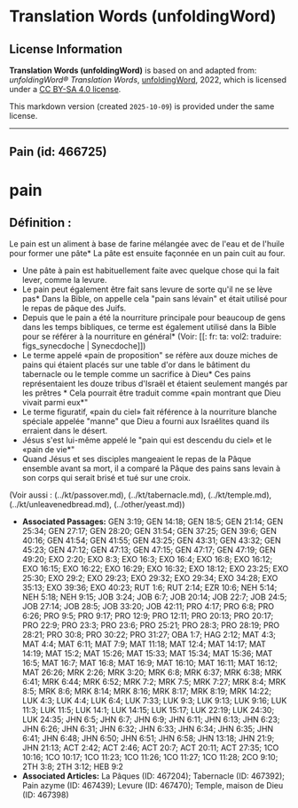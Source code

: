 # Translation Words (unfoldingWord)

## License Information

**Translation Words (unfoldingWord)** is based on and adapted from: _unfoldingWord® Translation Words_, [unfoldingWord](https://unfoldingword.org/utw), 2022, which is licensed under a [CC BY-SA 4.0 license](https://creativecommons.org/licenses/by-sa/4.0/legalcode.en).

This markdown version (created `2025-10-09`) is provided under the same license.



--------------------------------

## Pain (id: 466725)

pain
====

Définition :
------------

Le pain est un aliment à base de farine mélangée avec de l'eau et de l'huile pour former une pâte\* La pâte est ensuite façonnée en un pain cuit au four.

* Une pâte à pain est habituellement faite avec quelque chose qui la fait lever, comme la levure.
* Le pain peut également être fait sans levure de sorte qu'il ne se lève pas\* Dans la Bible, on appelle cela "pain sans lévain" et était utilisé pour le repas de pâque des Juifs.
* Depuis que le pain a été la nourriture principale pour beaucoup de gens dans les temps bibliques, ce terme est également utilisé dans la Bible pour se référer à la nourriture en général\* (Voir: \[\[: fr: ta: vol2: traduire: figs\_synecdoche \| Synecdoche]])
* Le terme appelé «pain de proposition" se réfère aux douze miches de pains qui étaient placés sur une table d'or dans le bâtiment du tabernacle ou le temple comme un sacrifice à Dieu\* Ces pains représentaient les douze tribus d'Israël et étaient seulement mangés par les prêtres \* Cela pourrait être traduit comme «pain montrant que Dieu vivait parmi eux\*"
* Le terme figuratif, «pain du ciel» fait référence à la nourriture blanche spéciale appelée "manne" que Dieu a fourni aux Israélites quand ils erraient dans le désert.
* Jésus s'est lui\-même appelé le "pain qui est descendu du ciel» et le «pain de vie\*"
* Quand Jésus et ses disciples mangeaient le repas de la Pâque ensemble avant sa mort, il a comparé la Pâque des pains sans levain à son corps qui serait brisé et tué sur une croix.

(Voir aussi : (../kt/passover.md), (../kt/tabernacle.md), (../kt/temple.md), (../kt/unleavenedbread.md), (../other/yeast.md))

* **Associated Passages:** GEN 3:19; GEN 14:18; GEN 18:5; GEN 21:14; GEN 25:34; GEN 27:17; GEN 28:20; GEN 31:54; GEN 37:25; GEN 39:6; GEN 40:16; GEN 41:54; GEN 41:55; GEN 43:25; GEN 43:31; GEN 43:32; GEN 45:23; GEN 47:12; GEN 47:13; GEN 47:15; GEN 47:17; GEN 47:19; GEN 49:20; EXO 2:20; EXO 8:3; EXO 16:3; EXO 16:4; EXO 16:8; EXO 16:12; EXO 16:15; EXO 16:22; EXO 16:29; EXO 16:32; EXO 18:12; EXO 23:25; EXO 25:30; EXO 29:2; EXO 29:23; EXO 29:32; EXO 29:34; EXO 34:28; EXO 35:13; EXO 39:36; EXO 40:23; RUT 1:6; RUT 2:14; EZR 10:6; NEH 5:14; NEH 5:18; NEH 9:15; JOB 3:24; JOB 6:7; JOB 20:14; JOB 22:7; JOB 24:5; JOB 27:14; JOB 28:5; JOB 33:20; JOB 42:11; PRO 4:17; PRO 6:8; PRO 6:26; PRO 9:5; PRO 9:17; PRO 12:9; PRO 12:11; PRO 20:13; PRO 20:17; PRO 22:9; PRO 23:3; PRO 23:6; PRO 25:21; PRO 28:3; PRO 28:19; PRO 28:21; PRO 30:8; PRO 30:22; PRO 31:27; OBA 1:7; HAG 2:12; MAT 4:3; MAT 4:4; MAT 6:11; MAT 7:9; MAT 11:18; MAT 12:4; MAT 14:17; MAT 14:19; MAT 15:2; MAT 15:26; MAT 15:33; MAT 15:34; MAT 15:36; MAT 16:5; MAT 16:7; MAT 16:8; MAT 16:9; MAT 16:10; MAT 16:11; MAT 16:12; MAT 26:26; MRK 2:26; MRK 3:20; MRK 6:8; MRK 6:37; MRK 6:38; MRK 6:41; MRK 6:44; MRK 6:52; MRK 7:2; MRK 7:5; MRK 7:27; MRK 8:4; MRK 8:5; MRK 8:6; MRK 8:14; MRK 8:16; MRK 8:17; MRK 8:19; MRK 14:22; LUK 4:3; LUK 4:4; LUK 6:4; LUK 7:33; LUK 9:3; LUK 9:13; LUK 9:16; LUK 11:3; LUK 11:5; LUK 14:1; LUK 14:15; LUK 15:17; LUK 22:19; LUK 24:30; LUK 24:35; JHN 6:5; JHN 6:7; JHN 6:9; JHN 6:11; JHN 6:13; JHN 6:23; JHN 6:26; JHN 6:31; JHN 6:32; JHN 6:33; JHN 6:34; JHN 6:35; JHN 6:41; JHN 6:48; JHN 6:50; JHN 6:51; JHN 6:58; JHN 13:18; JHN 21:9; JHN 21:13; ACT 2:42; ACT 2:46; ACT 20:7; ACT 20:11; ACT 27:35; 1CO 10:16; 1CO 10:17; 1CO 11:23; 1CO 11:26; 1CO 11:27; 1CO 11:28; 2CO 9:10; 2TH 3:8; 2TH 3:12; HEB 9:2
* **Associated Articles:** La Pâques (ID: 467204); Tabernacle (ID: 467392); Pain azyme (ID: 467439); Levure (ID: 467470); Temple, maison de Dieu (ID: 467398)

